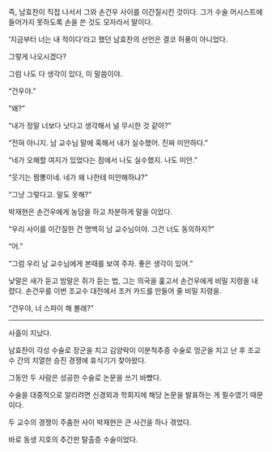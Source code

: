 즉, 남효찬이 직접 나서서 그와 손건우 사이를 이간질시킨 것이다. 그가 수술 어시스트에 들어가지 못하도록 손을 쓴 것도 모자라서 말이다.

‘지금부터 너는 내 적이다’라고 했던 남효찬의 선언은 결코 허풍이 아니었다.

그렇게 나오시겠다?

그럼 나도 다 생각이 있다, 이 말씀이야.

“건우야.”

“왜?”

“내가 정말 너보다 낫다고 생각해서 널 무시한 것 같아?”

“전혀 아니지. 남 교수님 말에 혹해서 내가 실수했어. 진짜 미안하다.”

“네가 오해할 여지가 있었다는 점에서 나도 실수했지. 나도 미안.”

“웃기는 짬뽕이네. 네가 왜 나한테 미안해하냐?”

“그냥 그렇다고. 말도 못해?”

박재현은 손건우에게 농담을 하고 차분하게 말을 이었다.

“우리 사이를 이간질한 건 명백히 남 교수님이야. 그건 너도 동의하지?”

“어.”

“그럼 우리 남 교수님에게 본때를 보여 주자. 좋은 생각이 있어.”

낮말은 새가 듣고 밤말은 쥐가 듣는 법, 그는 의국을 훑고서 손건우에게 비밀 지령을 내렸다. 손건우를 이번 조교수 대전에서 조커 카드를 만들어 줄 비밀 지령을.

“건우야, 너 스파이 해 볼래?”

* * *

사흘이 지났다.

남효찬이 각성 수술로 장군을 치고 김양락이 이분척추증 수술로 멍군을 치고 난 후 조교수 간의 치열한 승진 경쟁에 휴식기가 찾아왔다.

그동안 두 사람은 성공한 수술로 논문을 쓰기 바빴다.

수술을 대중적으로 알리려면 신경외과 학회지에 해당 논문을 발표하는 게 필수였기 때문이다.

두 교수의 경쟁이 주춤한 사이 박재현은 큰 사건을 하나 겪었다.

바로 동생 지호의 추간판 탈출증 수술이었다.